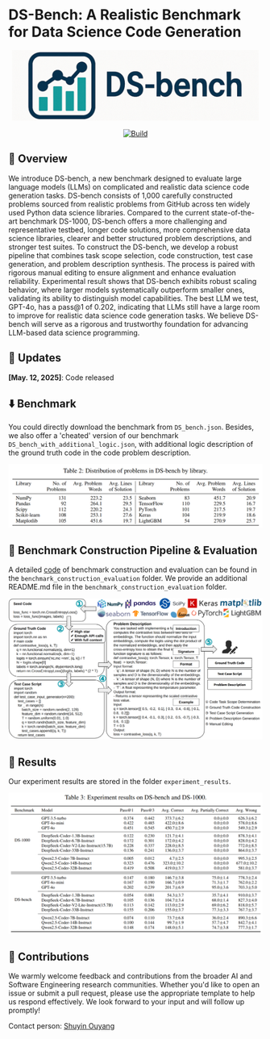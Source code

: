 # DS-Bench: A Realistic Benchmark for Data Science Code Generation

<p align="center">
  <img src="fig/logo.png" style="height: 10em"/>
</p>

<p align="center">
    <a href="https://www.python.org/">
        <img alt="Build" src="https://img.shields.io/badge/Python-3.8+-1f425f.svg?color=purple">
    </a>
</p>

##  👋 Overview
We introduce DS-bench, a new benchmark designed to evaluate large language models (LLMs) on complicated and realistic data science code generation tasks.
DS-bench consists of 1,000 carefully constructed problems sourced from realistic problems from GitHub across ten widely used Python data science libraries.
Compared to the current state-of-the-art benchmark DS-1000, 
DS-bench offers a more challenging and representative testbed, longer code solutions, more comprehensive data science libraries, clearer and better structured problem descriptions, and stronger test suites.
To construct the DS-bench, we develop a robust pipeline that combines task scope selection, code construction, test case generation, and problem description synthesis.
The process is paired with rigorous manual editing to ensure alignment and enhance evaluation reliability.
Experimental result shows that DS-bench exhibits robust scaling behavior, where larger models systematically outperform smaller ones, validating its ability to distinguish model capabilities.
The best LLM we test, GPT-4o, has a pass@1 of 0.202, indicating that LLMs still have a large room to improve for realistic data science code generation tasks. 
We believe DS-bench will serve as a rigorous and trustworthy foundation for advancing LLM-based data science programming.

## 📰 Updates
**[May. 12, 2025]**: Code released

## ⬇️ Benchmark

You could directly download the benchmark from `DS_bench.json`.
Besides, we also offer a 'cheated' version of our benchmark `DS_bench_with_additional_logic.json`, with additional logic description of the ground truth code in the code problem description.

<p align="center">
  <img src="fig/distribution.png">
</p>

## 🚀 Benchmark Construction Pipeline & Evaluation

A detailed [code](https://github.com/ShuyinOuyang/DS_bench/tree/main/benchmark_construction_evaluation)  of benchmark construction and evaluation can be found in the `benchmark_construction_evaluation` folder.
We provide an additional README.md file in the `benchmark_construction_evaluation` folder.

<p align="center">
  <img src="fig/overview.png">
</p>

## 📍 Results
Our experiment results are stored in the folder `experiment_results`.

<p align="center">
  <img src="fig/experiment_result.png">
</p>

## 💫 Contributions

We warmly welcome feedback and contributions from the broader AI and Software Engineering research communities. Whether you'd like to open an issue or submit a pull request, please use the appropriate template to help us respond effectively. We look forward to your input and will follow up promptly!

Contact person: [Shuyin Ouyang](https://sites.google.com/view/shuyinouyang)
